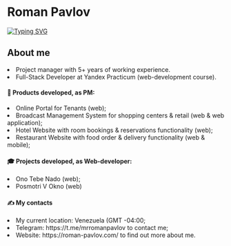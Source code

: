 <h1>Roman Pavlov</h1>
<a href="https://git.io/typing-svg"><img src="https://readme-typing-svg.demolab.com?font=Fira+Code&pause=1000&color=12A4D9&random=false&width=435&lines=Full-Stack+Developer+Student" alt="Typing SVG" /></a>

 <h2>About me</h2>
<li>Project manager with 5+ years of working experience.</li>
<li>Full-Stack Developer at Yandex Practicum (web-development course).</li>

<h4>🦸 Products developed, as PM:</h4>
<li>Online Portal for Tenants (web);</li>
<li>Broadcast Management System for shopping centers & retail (web & web application);</li>
<li>Hotel Website with room bookings & reservations functionality (web);</li>
<li>Restaurant Website with food order & delivery functionality (web & mobile);</li>
     
<h4>🎓 Projects developed, as Web-developer:</h4>
<li>Ono Tebe Nado (web);</li> 
<li>Posmotri V Okno (web)</li> 

<h4>✍️ My contacts</h4>
<li>My current location: Venezuela (GMT -04:00;</li>
<li>Telegram: https://t.me/mrromanpavlov to contact me;</li>
<li>Website: https://roman-pavlov.com/ to find out more about me.</li>

<!---
rompavlov/rompavlov is a ✨ special ✨ repository because its `README.md` (this file) appears on your GitHub profile.
You can click the Preview link to take a look at your changes.
--->
